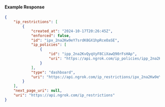 <!-- Code generated for API Clients. DO NOT EDIT. -->

#### Example Response

```json
{
	"ip_restrictions": [
		{
			"created_at": "2024-10-17T20:26:45Z",
			"enforced": false,
			"id": "ipx_2na2Kw9eY7srdK8GX1hpRceOaSE",
			"ip_policies": [
				{
					"id": "ipp_2na2KvQyqVyF8CiXawQ90rFsHAp",
					"uri": "https://api.ngrok.com/ip_policies/ipp_2na2KvQyqVyF8CiXawQ90rFsHAp"
				}
			],
			"type": "dashboard",
			"uri": "https://api.ngrok.com/ip_restrictions/ipx_2na2Kw9eY7srdK8GX1hpRceOaSE"
		}
	],
	"next_page_uri": null,
	"uri": "https://api.ngrok.com/ip_restrictions"
}
```
